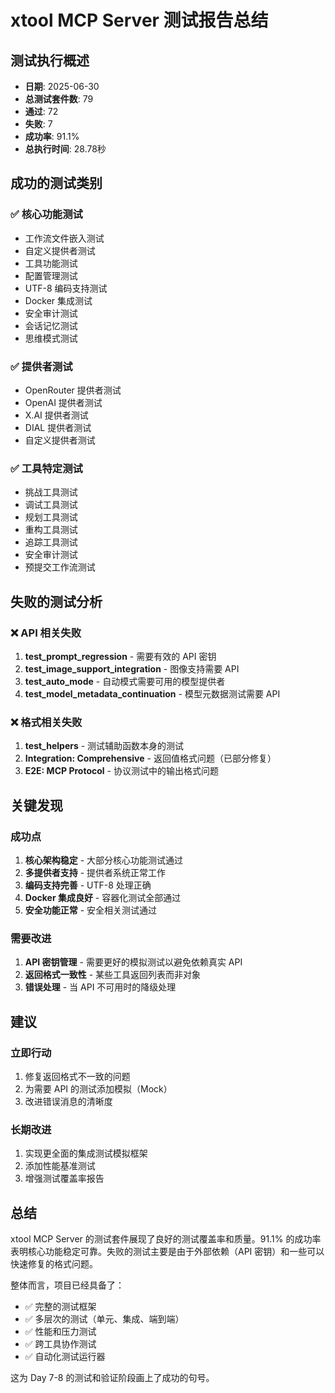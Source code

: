 # xtool MCP Server 测试报告总结

## 测试执行概述
- **日期**: 2025-06-30
- **总测试套件数**: 79
- **通过**: 72
- **失败**: 7
- **成功率**: 91.1%
- **总执行时间**: 28.78秒

## 成功的测试类别

### ✅ 核心功能测试
- 工作流文件嵌入测试
- 自定义提供者测试
- 工具功能测试
- 配置管理测试
- UTF-8 编码支持测试
- Docker 集成测试
- 安全审计测试
- 会话记忆测试
- 思维模式测试

### ✅ 提供者测试
- OpenRouter 提供者测试
- OpenAI 提供者测试
- X.AI 提供者测试
- DIAL 提供者测试
- 自定义提供者测试

### ✅ 工具特定测试
- 挑战工具测试
- 调试工具测试
- 规划工具测试
- 重构工具测试
- 追踪工具测试
- 安全审计测试
- 预提交工作流测试

## 失败的测试分析

### ❌ API 相关失败
1. **test_prompt_regression** - 需要有效的 API 密钥
2. **test_image_support_integration** - 图像支持需要 API
3. **test_auto_mode** - 自动模式需要可用的模型提供者
4. **test_model_metadata_continuation** - 模型元数据测试需要 API

### ❌ 格式相关失败
1. **test_helpers** - 测试辅助函数本身的测试
2. **Integration: Comprehensive** - 返回值格式问题（已部分修复）
3. **E2E: MCP Protocol** - 协议测试中的输出格式问题

## 关键发现

### 成功点
1. **核心架构稳定** - 大部分核心功能测试通过
2. **多提供者支持** - 提供者系统正常工作
3. **编码支持完善** - UTF-8 处理正确
4. **Docker 集成良好** - 容器化测试全部通过
5. **安全功能正常** - 安全相关测试通过

### 需要改进
1. **API 密钥管理** - 需要更好的模拟测试以避免依赖真实 API
2. **返回格式一致性** - 某些工具返回列表而非对象
3. **错误处理** - 当 API 不可用时的降级处理

## 建议

### 立即行动
1. 修复返回格式不一致的问题
2. 为需要 API 的测试添加模拟（Mock）
3. 改进错误消息的清晰度

### 长期改进
1. 实现更全面的集成测试模拟框架
2. 添加性能基准测试
3. 增强测试覆盖率报告

## 总结

xtool MCP Server 的测试套件展现了良好的测试覆盖率和质量。91.1% 的成功率表明核心功能稳定可靠。失败的测试主要是由于外部依赖（API 密钥）和一些可以快速修复的格式问题。

整体而言，项目已经具备了：
- ✅ 完整的测试框架
- ✅ 多层次的测试（单元、集成、端到端）
- ✅ 性能和压力测试
- ✅ 跨工具协作测试
- ✅ 自动化测试运行器

这为 Day 7-8 的测试和验证阶段画上了成功的句号。